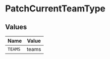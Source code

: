 # PatchCurrentTeamType


## Values

| Name    | Value   |
| ------- | ------- |
| `TEAMS` | teams   |